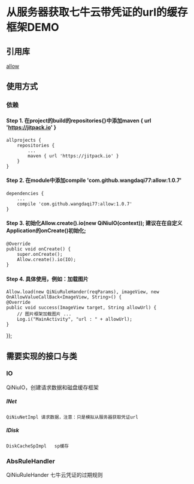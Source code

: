# 从服务器获取七牛云带凭证的url的缓存框架DEMO

## 引用库
[allow](https://github.com/wangdaqi77/allow)

## 使用方式

### 依赖
#### Step 1. 在project的build的repositories{}中添加maven { url 'https://jitpack.io' }
    allprojects {
        repositories {
            ...
            maven { url 'https://jitpack.io' }
        }
    }
#### Step 2. 在module中添加compile 'com.github.wangdaqi77:allow:1.0.7'
    dependencies {
        ...
        compile 'com.github.wangdaqi77:allow:1.0.7'
    }
#### Step 3. 初始化Allow.create().io(new QiNiuIO(context)); 建议在在自定义Application的onCreate()初始化;
    @Override
    public void onCreate() {
        super.onCreate();
        Allow.create().io(IO);
    }
#### Step 4. 具体使用，例如：加载图片
    Allow.load(new QiNiuRuleHander(reqParams), imageView, new OnAllowValueCallBack<ImageView, String>() {
    @Override
    public void success(ImageView target, String allowUrl) {
        // 图片框架加载图片 ...
        Log.i("MainActivity", "url : " + allowUrl);
    }
});

## 需要实现的接口与类

### IO
QiNiuIO，创建请求数据和磁盘缓存框架
##### INet<P>
	QiNiuNetImpl 请求数据，注意：只是模拟从服务器获取凭证url
##### IDisk
	DiskCacheSpImpl   sp缓存

### AbsRuleHandler
QiNiuRuleHander 七牛云凭证的过期规则
